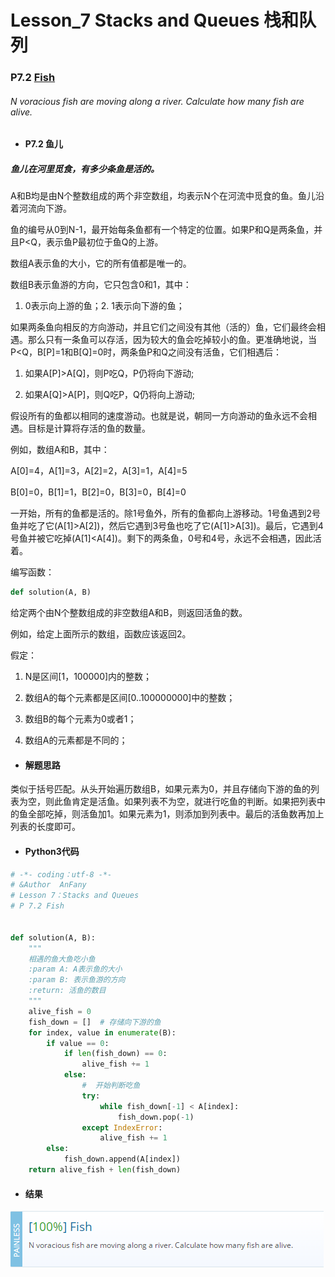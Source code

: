 # Lesson_7 Stacks and Queues  栈和队列



### P7.2 [Fish](https://app.codility.com/programmers/lessons/7-stacks_and_queues/fish/) 
###### N voracious fish are moving along a river. Calculate how many fish are alive.


* #### P7.2 鱼儿

##### 鱼儿在河里觅食，有多少条鱼是活的。

A和B均是由N个整数组成的两个非空数组，均表示N个在河流中觅食的鱼。鱼儿沿着河流向下游。

鱼的编号从0到N-1，最开始每条鱼都有一个特定的位置。如果P和Q是两条鱼，并且P<Q，表示鱼P最初位于鱼Q的上游。

数组A表示鱼的大小，它的所有值都是唯一的。

数组B表示鱼游的方向，它只包含0和1，其中：

  1. 0表示向上游的鱼；2. 1表示向下游的鱼；
  
如果两条鱼向相反的方向游动，并且它们之间没有其他（活的）鱼，它们最终会相遇。那么只有一条鱼可以存活，因为较大的鱼会吃掉较小的鱼。更准确地说，当P<Q，B[P]=1和B[Q]=0时，两条鱼P和Q之间没有活鱼，它们相遇后：

   1. 如果A[P]>A[Q]，则P吃Q，P仍将向下游动;
    
   2. 如果A[Q]>A[P]，则Q吃P，Q仍将向上游动;
    
假设所有的鱼都以相同的速度游动。也就是说，朝同一方向游动的鱼永远不会相遇。目标是计算将存活的鱼的数量。

例如，数组A和B，其中：

A[0]=4，A[1]=3，A[2]=2，A[3]=1，A[4]=5 

B[0]=0，B[1]=1，B[2]=0，B[3]=0，B[4]=0

一开始，所有的鱼都是活的。除1号鱼外，所有的鱼都向上游移动。1号鱼遇到2号鱼并吃了它(A[1]>A[2])，然后它遇到3号鱼也吃了它(A[1]>A[3])。最后，它遇到4号鱼并被它吃掉(A[1]<A[4])。剩下的两条鱼，0号和4号，永远不会相遇，因此活着。

编写函数：
```python
def solution(A, B)
```

给定两个由N个整数组成的非空数组A和B，则返回活鱼的数。

例如，给定上面所示的数组，函数应该返回2。

假定：

  1. N是区间[1，100000]内的整数；
  
  2. 数组A的每个元素都是区间[0..100000000]中的整数；
  
  3. 数组B的每个元素为0或者1；
  
  4. 数组A的元素都是不同的； 


* #### 解题思路

类似于括号匹配。从头开始遍历数组B，如果元素为0，并且存储向下游的鱼的列表为空，则此鱼肯定是活鱼。如果列表不为空，就进行吃鱼的判断。如果把列表中的鱼全部吃掉，则活鱼加1。如果元素为1，则添加到列表中。最后的活鱼数再加上列表的长度即可。


* #### Python3代码



```python
# -*- coding：utf-8 -*-
# &Author  AnFany
# Lesson 7：Stacks and Queues
# P 7.2 Fish


def solution(A, B):
    """
    相遇的鱼大鱼吃小鱼
    :param A: A表示鱼的大小
    :param B: 表示鱼游的方向
    :return: 活鱼的数目
    """
    alive_fish = 0
    fish_down = []  # 存储向下游的鱼
    for index, value in enumerate(B):
        if value == 0:
            if len(fish_down) == 0:
                alive_fish += 1
            else:
                #  开始判断吃鱼
                try:
                    while fish_down[-1] < A[index]:
                        fish_down.pop(-1)
                except IndexError:
                    alive_fish += 1
        else:
            fish_down.append(A[index])
    return alive_fish + len(fish_down)
```


* #### 结果


![image](https://github.com/Anfany/Codility-Lessons-By-Python3/blob/master/L7_Stacks%20and%20Queues/7.2.png)
